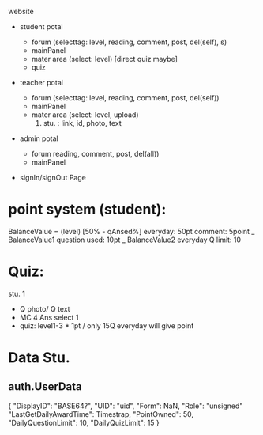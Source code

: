 website

- student potal
  - forum (selecttag: level, reading, comment, post, del(self), s)
  - mainPanel
  - mater area (select: level) [direct quiz maybe]
  - quiz
- teacher potal
  - forum (selecttag: level, reading, comment, post, del(self))
  - mainPanel
  - mater area (select: level, upload)
    1.  stu. : link, id, photo, text
- admin potal

  - forum reading, comment, post, del(all))
  - mainPanel

- signIn/signOut Page

# point system (student):

BalanceValue = (level) [50% - qAnsed%]
everyday: 50pt
comment: 5point _ BalanceValue1
question used: 10pt _ BalanceValue2
everyday Q limit: 10

# Quiz:

stu. 1

- Q photo/ Q text
- MC 4 Ans select 1
- quiz: level1-3 \* 1pt / only 15Q everyday will give point


# Data Stu.
## auth.UserData
{
  "DisplayID": "BASE64?",
  "UID": "uid",
  "Form": NaN,
  "Role": "unsigned"
  "LastGetDailyAwardTime": Timestrap,
  "PointOwned": 50,
  "DailyQuestionLimit": 10,
  "DailyQuizLimit": 15
}
